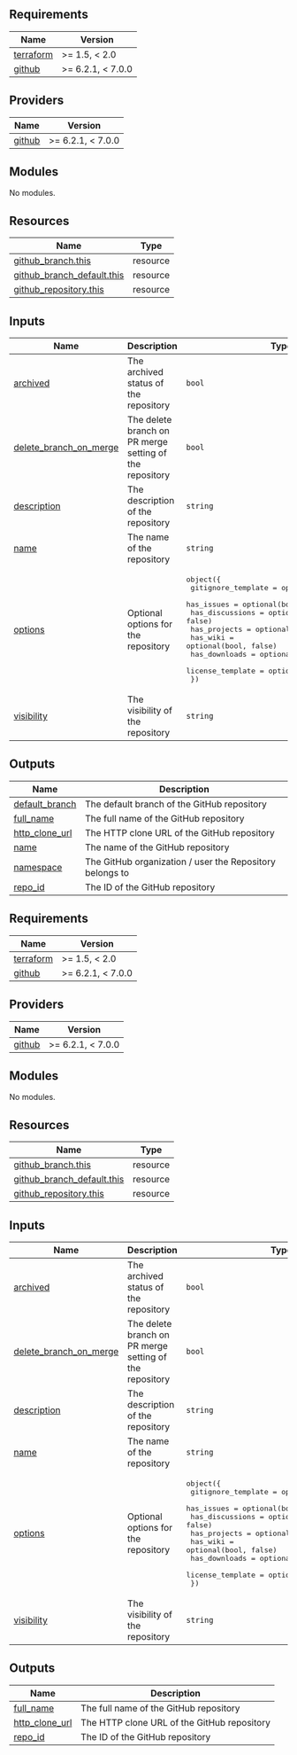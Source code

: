 <!-- BEGIN_TF_DOCS -->
## Requirements

| Name | Version |
|------|---------|
| <a name="requirement_terraform"></a> [terraform](#requirement\_terraform) | >= 1.5, < 2.0 |
| <a name="requirement_github"></a> [github](#requirement\_github) | >= 6.2.1, < 7.0.0 |

## Providers

| Name | Version |
|------|---------|
| <a name="provider_github"></a> [github](#provider\_github) | >= 6.2.1, < 7.0.0 |

## Modules

No modules.

## Resources

| Name | Type |
|------|------|
| [github_branch.this](https://registry.terraform.io/providers/integrations/github/latest/docs/resources/branch) | resource |
| [github_branch_default.this](https://registry.terraform.io/providers/integrations/github/latest/docs/resources/branch_default) | resource |
| [github_repository.this](https://registry.terraform.io/providers/integrations/github/latest/docs/resources/repository) | resource |

## Inputs

| Name | Description | Type | Default | Required |
|------|-------------|------|---------|:--------:|
| <a name="input_archived"></a> [archived](#input\_archived) | The archived status of the repository | `bool` | `false` | no |
| <a name="input_delete_branch_on_merge"></a> [delete\_branch\_on\_merge](#input\_delete\_branch\_on\_merge) | The delete branch on PR merge setting of the repository | `bool` | `true` | no |
| <a name="input_description"></a> [description](#input\_description) | The description of the repository | `string` | `"Created by Terraform (philmph/GitHub-Repositories)"` | no |
| <a name="input_name"></a> [name](#input\_name) | The name of the repository | `string` | n/a | yes |
| <a name="input_options"></a> [options](#input\_options) | Optional options for the repository | <pre>object({<br/>    gitignore_template = optional(string, null)<br/>    has_issues         = optional(bool, true)<br/>    has_discussions    = optional(bool, false)<br/>    has_projects       = optional(bool, false)<br/>    has_wiki           = optional(bool, false)<br/>    has_downloads      = optional(bool, false)<br/>    license_template   = optional(string, "mit")<br/>  })</pre> | <pre>{<br/>  "gitignore_template": null,<br/>  "has_discussions": false,<br/>  "has_downloads": false,<br/>  "has_issues": true,<br/>  "has_projects": false,<br/>  "has_wiki": false,<br/>  "license_template": "mit"<br/>}</pre> | no |
| <a name="input_visibility"></a> [visibility](#input\_visibility) | The visibility of the repository | `string` | `"public"` | no |

## Outputs

| Name | Description |
|------|-------------|
| <a name="output_default_branch"></a> [default\_branch](#output\_default\_branch) | The default branch of the GitHub repository |
| <a name="output_full_name"></a> [full\_name](#output\_full\_name) | The full name of the GitHub repository |
| <a name="output_http_clone_url"></a> [http\_clone\_url](#output\_http\_clone\_url) | The HTTP clone URL of the GitHub repository |
| <a name="output_name"></a> [name](#output\_name) | The name of the GitHub repository |
| <a name="output_namespace"></a> [namespace](#output\_namespace) | The GitHub organization / user the Repository belongs to |
| <a name="output_repo_id"></a> [repo\_id](#output\_repo\_id) | The ID of the GitHub repository |
<!-- END_TF_DOCS -->
<!-- BEGINNING OF PRE-COMMIT-TERRAFORM DOCS HOOK -->
## Requirements

| Name | Version |
|------|---------|
| <a name="requirement_terraform"></a> [terraform](#requirement\_terraform) | >= 1.5, < 2.0 |
| <a name="requirement_github"></a> [github](#requirement\_github) | >= 6.2.1, < 7.0.0 |

## Providers

| Name | Version |
|------|---------|
| <a name="provider_github"></a> [github](#provider\_github) | >= 6.2.1, < 7.0.0 |

## Modules

No modules.

## Resources

| Name | Type |
|------|------|
| [github_branch.this](https://registry.terraform.io/providers/integrations/github/latest/docs/resources/branch) | resource |
| [github_branch_default.this](https://registry.terraform.io/providers/integrations/github/latest/docs/resources/branch_default) | resource |
| [github_repository.this](https://registry.terraform.io/providers/integrations/github/latest/docs/resources/repository) | resource |

## Inputs

| Name | Description | Type | Default | Required |
|------|-------------|------|---------|:--------:|
| <a name="input_archived"></a> [archived](#input\_archived) | The archived status of the repository | `bool` | `false` | no |
| <a name="input_delete_branch_on_merge"></a> [delete\_branch\_on\_merge](#input\_delete\_branch\_on\_merge) | The delete branch on PR merge setting of the repository | `bool` | `true` | no |
| <a name="input_description"></a> [description](#input\_description) | The description of the repository | `string` | `"Created by Terraform (philmph/GitHub-Repositories)"` | no |
| <a name="input_name"></a> [name](#input\_name) | The name of the repository | `string` | n/a | yes |
| <a name="input_options"></a> [options](#input\_options) | Optional options for the repository | <pre>object({<br>    gitignore_template = optional(string, null)<br>    has_issues         = optional(bool, true)<br>    has_discussions    = optional(bool, false)<br>    has_projects       = optional(bool, false)<br>    has_wiki           = optional(bool, false)<br>    has_downloads      = optional(bool, false)<br>    license_template   = optional(string, "mit")<br>  })</pre> | <pre>{<br>  "gitignore_template": null,<br>  "has_discussions": false,<br>  "has_downloads": false,<br>  "has_issues": true,<br>  "has_projects": false,<br>  "has_wiki": false,<br>  "license_template": "mit"<br>}</pre> | no |
| <a name="input_visibility"></a> [visibility](#input\_visibility) | The visibility of the repository | `string` | `"public"` | no |

## Outputs

| Name | Description |
|------|-------------|
| <a name="output_full_name"></a> [full\_name](#output\_full\_name) | The full name of the GitHub repository |
| <a name="output_http_clone_url"></a> [http\_clone\_url](#output\_http\_clone\_url) | The HTTP clone URL of the GitHub repository |
| <a name="output_repo_id"></a> [repo\_id](#output\_repo\_id) | The ID of the GitHub repository |
<!-- END OF PRE-COMMIT-TERRAFORM DOCS HOOK -->
